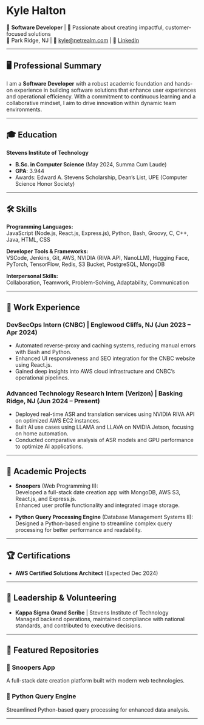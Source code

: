 # Kyle Halton

🚀 **Software Developer** | 🌟 Passionate about creating impactful, customer-focused solutions  
📍 Park Ridge, NJ | 📧 [kyle@netrealm.com](mailto:kyle@netrealm.com) | 💼 [LinkedIn](https://www.linkedin.com/in/kyle-halton)

---

## 🖥️ Professional Summary

I am a **Software Developer** with a robust academic foundation and hands-on experience in building software solutions that enhance user experiences and operational efficiency. With a commitment to continuous learning and a collaborative mindset, I aim to drive innovation within dynamic team environments.

---

## 🎓 Education

**Stevens Institute of Technology**  
- **B.Sc. in Computer Science** (May 2024, Summa Cum Laude)  
- **GPA**: 3.944  
- Awards: Edward A. Stevens Scholarship, Dean’s List, UPE (Computer Science Honor Society)

---

## 🛠️ Skills

**Programming Languages:**  
JavaScript (Node.js, React.js, Express.js), Python, Bash, Groovy, C, C++, Java, HTML, CSS

**Developer Tools & Frameworks:**  
VSCode, Jenkins, Git, AWS, NVIDIA (RIVA API, NanoLLM), Hugging Face, PyTorch, TensorFlow, Redis, S3 Bucket, PostgreSQL, MongoDB

**Interpersonal Skills:**  
Collaboration, Teamwork, Problem-Solving, Adaptability, Communication

---

## 💼 Work Experience

### **DevSecOps Intern (CNBC)** | Englewood Cliffs, NJ (Jun 2023 – Apr 2024)
- Automated reverse-proxy and caching systems, reducing manual errors with Bash and Python.
- Enhanced UI responsiveness and SEO integration for the CNBC website using React.js.
- Gained deep insights into AWS cloud infrastructure and CNBC’s operational pipelines.

### **Advanced Technology Research Intern (Verizon)** | Basking Ridge, NJ (Jun 2024 – Present)
- Deployed real-time ASR and translation services using NVIDIA RIVA API on optimized AWS EC2 instances.
- Built AI use cases using LLAMA and LLAVA on NVIDIA Jetson, focusing on home automation.
- Conducted comparative analysis of ASR models and GPU performance to optimize AI applications.

---

## 🔬 Academic Projects

- **Snoopers** (Web Programming II):  
  Developed a full-stack date creation app with MongoDB, AWS S3, React.js, and Express.js.  
  Enhanced user profile functionality and integrated image storage.

- **Python Query Processing Engine** (Database Management Systems II):  
  Designed a Python-based engine to streamline complex query processing for better performance and readability.

---

## 🏆 Certifications

- **AWS Certified Solutions Architect** (Expected Dec 2024)

---

## 🤝 Leadership & Volunteering

- **Kappa Sigma Grand Scribe** | Stevens Institute of Technology  
  Managed backend operations, maintained compliance with national standards, and contributed to executive decisions.

---

## 📂 Featured Repositories

### 🔗 Snoopers App
A full-stack date creation platform built with modern web technologies.

### 🔗 Python Query Engine
Streamlined Python-based query processing for enhanced data analysis.

---

